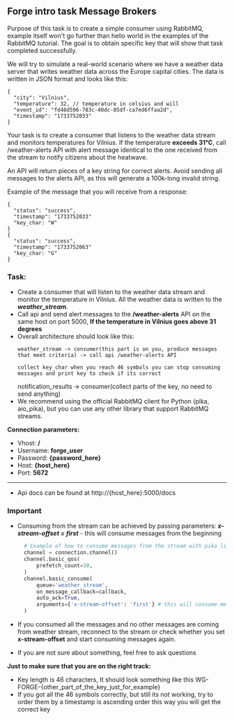 ## Forge intro task Message Brokers

Purpose of this task is to create a simple consumer using RabbitMQ, 
example itself won't go further than hello world in the examples of the RabbitMQ tutorial. The goal is to obtain 
specific key that will show that task completed successfully.

We will try to simulate a real-world scenario where we have a weather data server that writes weather 
data across the Europe capital cities. The data is written in JSON format and looks like this:
```
{
  "city": "Vilnius",
  "temperature": 32, // temperature in celsius and will 
  "event_id": "fd48d596-783c-40dc-85df-ca7ed6ffaa2d",
  "timestamp": "1733752033"
}
```
Your task is to create a consumer that listens to the weather data stream and monitors temperatures for Vilnius.
If the temperature **exceeds 31°C**, call /weather-alerts API with alert message identical to the one received
from the stream to notify citizens about the heatwave.  

An API will return pieces of a key string for correct alerts. Avoid sending all messages to the alerts API,
as this will generate a 100k-long invalid string.

Example of the message that you will receive from a response:
```
{
  "status": "success",
  "timestamp": "1733752033"
  "key_char: "W"
}
{
  "status": "success",
  "timestamp": "1733752063"
  "key_char: "G"
}
```

### Task:

* Create a consumer that will listen to the weather data stream and monitor the temperature in Vilnius. All the weather
data is written to the **_weather_stream_**.
* Call api and send alert messages to the **/weather-alerts** API on the same host on port 5000,
**If the temperature in Vilnius goes above 31 degrees**
* Overall architecture should look like this:
    ```
    weather_stream -> consumer(this part is on you, produce messages that meet criteria) -> call api /weather-alerts API
    
    collect key_char when you reach 46 symbols you can stop consuming messages and print key to check if its correct
    ```
    notification_results -> consumer(collect parts of the key, no need to send anything)
* We recommend using the official RabbitMQ client for Python (pika, aio_pika), but you can use any other library that support RabbitMQ 
streams.

**Connection parameters:**
* Vhost: **/**
* Username: **forge_user**
* Password: **{password_here}**
* Host: **{host_here}**
* Port: **5672**

***
* Api docs can be found at http://{host_here}:5000/docs


### Important
* Consuming from the stream can be achieved by passing parameters:
  **_x-stream-offset = first_** - this will consume messages from the beginning
  ```python
    # Example of how to consume messages from the stream with pika library
    channel = connection.channel()
    channel.basic_qos(
        prefetch_count=10, 
    )
    channel.basic_consume(
        queue='weather_stream',
        on_message_callback=callback,
        auto_ack=True,
        arguments={'x-stream-offset': 'first'} # this will consume messages from the beginning
    )
  ```
* If you consumed all the messages and no other messages are coming from weather stream, 
reconnect to the stream or check whether you set **x-stream-offset** and start consuming messages again.

* If you are not sure about something, feel free to ask questions

**Just to make sure that you are on the right track:**
* Key length is 46 characters, It should look something like this WG-FORGE-{other_part_of_the_key_just_for_example}
* If you got all the 46 symbols correctly, but still its not working, try to order them by a timestamp is ascending order
this way you will get the correct key
